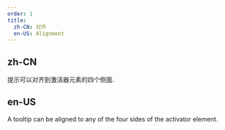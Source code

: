 ```yaml
---
order: 1
title:
  zh-CN: 对齐
  en-US: Alignment
---
```


## zh-CN

提示可以对齐到激活器元素的四个侧面.

## en-US

A tooltip can be aligned to any of the four sides of the activator element.